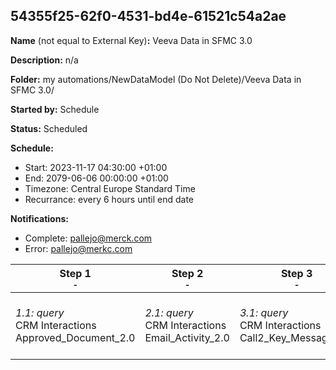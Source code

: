 ## 54355f25-62f0-4531-bd4e-61521c54a2ae

**Name** (not equal to External Key)**:** Veeva Data in SFMC 3.0

**Description:** n/a

**Folder:** my automations/NewDataModel (Do Not Delete)/Veeva Data in SFMC 3.0/

**Started by:** Schedule

**Status:** Scheduled

**Schedule:**

* Start: 2023-11-17 04:30:00 +01:00
* End: 2079-06-06 00:00:00 +01:00
* Timezone: Central Europe Standard Time
* Recurrance: every 6 hours until end date

**Notifications:**

* Complete: pallejo@merck.com
* Error: pallejo@merkc.com

| Step 1<br>_<small>-</small>_ | Step 2<br>_<small>-</small>_ | Step 3<br>_<small>-</small>_ | Step 4<br>_<small>-</small>_ | Step 5<br>_<small>-</small>_ | Step 6<br>_<small>-</small>_ | Step 7<br>_<small>-</small>_ | Step 8<br>_<small>-</small>_ | Step 9<br>_<small>-</small>_ | Step 10<br>_<small>-</small>_ | Step 11<br>_<small>-</small>_ | Step 12<br>_<small>-</small>_ | Step 13<br>_<small>-</small>_ | Step 14<br>_<small>-</small>_ | Step 15<br>_<small>-</small>_ | Step 16<br>_<small>-</small>_ | Step 17<br>_<small>-</small>_ | Step 18<br>_<small>-</small>_ | Step 19<br>_<small>-</small>_ | Step 20<br>_<small>-</small>_ | Step 21<br>_<small>-</small>_ | Step 22<br>_<small>-</small>_ | Step 23<br>_<small>-</small>_ | Step 24<br>_<small>-</small>_ | Step 25<br>_<small>-</small>_ | Step 26<br>_<small>-</small>_ | Step 27<br>_<small>-</small>_ |
| --- | --- | --- | --- | --- | --- | --- | --- | --- | --- | --- | --- | --- | --- | --- | --- | --- | --- | --- | --- | --- | --- | --- | --- | --- | --- | --- |
| _1.1: query_<br>CRM Interactions Approved_Document_2.0 | _2.1: query_<br>CRM Interactions Email_Activity_2.0 | _3.1: query_<br>CRM Interactions Call2_Key_Message_2.0 | _4.1: query_<br>CRM_Interactions Clm_Presentation_2.0 | _5.1: query_<br>CRM Interactions Call2_Detail_2.0 | _6.1: query_<br>CRM Interactions Call2_Sample_2.0 | _7.1: query_<br>CRM Interactions _Product_2.0 | _8.1: query_<br>CRM_Interactions_Product_metrics_2.0 | _9.1: query_<br>CRM Interactions Survey_Question_2.0 | _10.1: query_<br>CRM Interactions Question_Response_2.0 | _11.1: query_<br>CRM Interactions  Survey_2.0 | _12.1: query_<br>CRM Interactions Sent_Email_2.0 | _13.1: query_<br>CRM Interactions Survey_Target_2.0 | _14.1: query_<br>CRM Interactions User_2.0 | _15.1: query_<br>CRM Interactions Call2_2.0 | _16.1: query_<br>CRM Interactions MC_Cycle_Plan_Channel_3.0 | _17.1: query_<br>CRM Interactions Address_2.0 | _18.1: query_<br>CRM Interactions MC_Cycle_Plan_3.0 | _19.1: query_<br>CRM Interactions MC_Cycle_Plan_Product_3.0 | _20.1: query_<br>CRM Interactions Account_2.0 | _21.1: query_<br>CRM Interactions Cycle_Plan_Target_3.0 | _22.1: query_<br>CRM Interactions CI_Header_3.0 | _23.1: query_<br>CRM Interactions Multichannel_consent_2.0 | _24.1: query_<br>CRM Interactions _CI_Question_3.0 | _25.1: query_<br>CRM Interactions CI Target Response_3.0 | _26.1: query_<br>CRM Interactions Dynamic_Attribute_3.0 | _27.1: query_<br>CRM Interactions TSF_2.0 |
